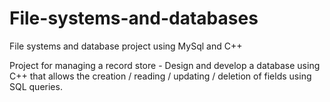 # File-systems-and-databases

File systems and database project using MySql and C++

Project for managing a record store - Design and develop a database using C++ that allows the creation / reading / updating / deletion of fields using SQL queries.
